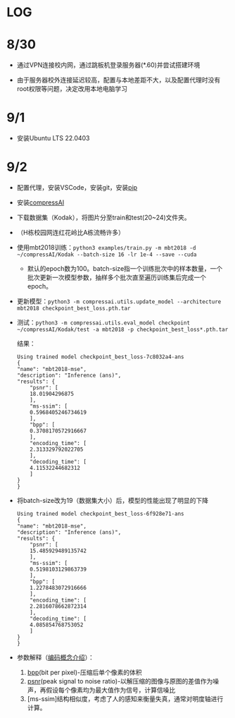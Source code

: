 # LOG

# 8/30

- 通过VPN连接校内网，通过跳板机登录服务器(*.60)并尝试搭建环境
  
- 由于服务器校外连接延迟较高，配置与本地差距不大，以及配置代理时没有root权限等问题，决定改用本地电脑学习

# 9/1

- 安装Ubuntu LTS 22.0403

# 9/2

- 配置代理，安装VSCode，安装git，安装[pip](https://pip.pypa.io/en/stable/installation/)

- 安装[compressAI](https://interdigitalinc.github.io/CompressAI/installation.html)

- 下载数据集（Kodak），将图片分至train和test(20~24)文件夹。

- （H栋校园网连红花岭比A栋流畅许多）

- 使用mbt2018训练：`python3 examples/train.py -m mbt2018 -d ~/compressAI/Kodak --batch-size 16 -lr 1e-4 --save --cuda`

    - 默认的epoch数为100。batch-size指一个训练批次中的样本数量，一个批次更新一次模型参数，抽样多个批次直至遍历训练集后完成一个epoch。

- 更新模型：`python3 -m compressai.utils.update_model --architecture mbt2018 checkpoint_best_loss.pth.tar`

- 测试：`python3 -m compressai.utils.eval_model checkpoint ~/compressAI/Kodak/test -a mbt2018 -p checkpoint_best_loss*.pth.tar`
  
    结果：
    ```
    Using trained model checkpoint_best_loss-7c8032a4-ans
    {
    "name": "mbt2018-mse",
    "description": "Inference (ans)",
    "results": {
        "psnr": [
        18.01904296875
        ],
        "ms-ssim": [
        0.5968405246734619
        ],
        "bpp": [
        0.3708170572916667
        ],
        "encoding_time": [
        2.313329792022705
        ],
        "decoding_time": [
        4.11532244682312
        ]
    }
    }
    ```

- 将batch-size改为19（数据集大小）后，模型的性能出现了明显的下降

    ```
    Using trained model checkpoint_best_loss-6f928e71-ans
    {
    "name": "mbt2018-mse",
    "description": "Inference (ans)",
    "results": {
        "psnr": [
        15.485929489135742
        ],
        "ms-ssim": [
        0.5198103129863739
        ],
        "bpp": [
        1.2278483072916666
        ],
        "encoding_time": [
        2.2816078662872314
        ],
        "decoding_time": [
        4.085854768753052
        ]
    }
    }
    ```

- 参数解释（[编码概念介绍](https://www.bilibili.com/video/BV14v41137pK/?spm_id_from=333.1007.top_right_bar_window_history.content.click&vd_source=591c0e4b8c78ff465989e1f643717175)）：
    1. [bpp](https://www.quora.com/What-is-the-meaning-of-bpp-0-025-of-an-image)(bit per pixel)-压缩后单个像素的体积
    2. [psnr](https://en.wikipedia.org/wiki/Peak_signal-to-noise_ratio)(peak signal to noise ratio)-以解压缩的图像与原图的差值作为噪声，再假设每个像素均为最大值作为信号，计算信噪比
    3. [ms-ssim]结构相似度，考虑了人的感知来衡量失真，通常对明度轴进行计算。